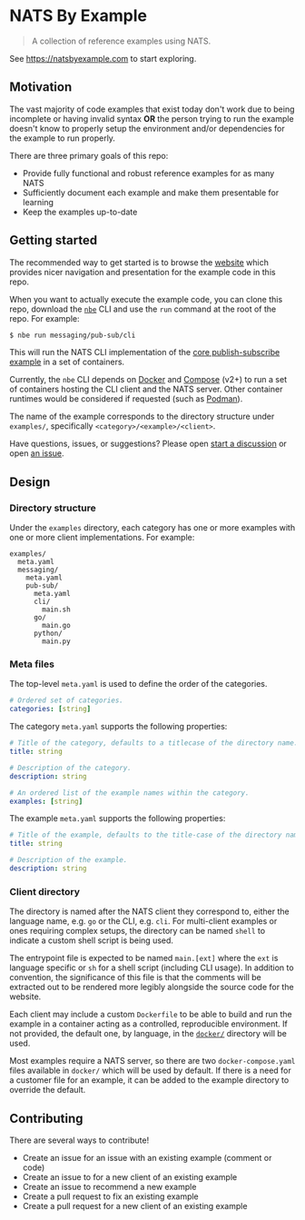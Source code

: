 # NATS By Example

> A collection of reference examples using NATS.

See https://natsbyexample.com to start exploring.

## Motivation

The vast majority of code examples that exist today don't work due to being incomplete or having invalid syntax **OR** the person trying to run the example doesn't know to properly setup the environment and/or dependencies for the example to run properly.

There are three primary goals of this repo:

- Provide fully functional and robust reference examples for as many NATS
- Sufficiently document each example and make them presentable for learning
- Keep the examples up-to-date

## Getting started

The recommended way to get started is to browse the [website](https://natsbyexample.com) which provides nicer navigation and presentation for the example code in this repo.

When you want to actually execute the example code, you can clone this repo, download the [`nbe`](https://github.com/bruth/nats-by-example/releases) CLI and use the `run` command at the root of the repo. For example:

```sh
$ nbe run messaging/pub-sub/cli
```

This will run the NATS CLI implementation of the [core publish-subscribe example](https://natsbyexample.com/examples/messaging/pub-sub/cli/) in a set of containers.

Currently, the `nbe` CLI depends on [Docker](https://docs.docker.com) and [Compose](https://docs.docker.com/compose/) (v2+) to run a set of containers hosting the CLI client and the NATS server. Other container runtimes would be considered if requested (such as [Podman](https://podman.io)).

The name of the example corresponds to the directory structure under `examples/`, specifically `<category>/<example>/<client>`.

Have questions, issues, or suggestions? Please open [start a discussion](https://github.com/bruth/nats-by-example/discussions) or open [an issue](https://github.com/bruth/nats-by-example/issues).

## Design

### Directory structure

Under the `examples` directory, each category has one or more examples with one or more client implementations. For example:

```
examples/
  meta.yaml
  messaging/
    meta.yaml
    pub-sub/
      meta.yaml
      cli/
        main.sh
      go/
        main.go
      python/
        main.py
```

### Meta files

The top-level `meta.yaml` is used to define the order of the categories.

```yaml
# Ordered set of categories.
categories: [string]
```

The category `meta.yaml` supports the following properties:

```yaml
# Title of the category, defaults to a titlecase of the directory name.
title: string

# Description of the category.
description: string

# An ordered list of the example names within the category.
examples: [string]
```

The example `meta.yaml` supports the following properties:

```yaml
# Title of the example, defaults to the title-case of the directory name.
title: string

# Description of the example.
description: string
```

### Client directory

The directory is named after the NATS client they correspond to, either the language name, e.g. `go` or the CLI, e.g. `cli`. For multi-client examples or ones requiring complex setups, the directory can be named `shell` to indicate a custom shell script is being used.

The entrypoint file is expected to be named `main.[ext]` where the `ext` is language specific or `sh` for a shell script (including CLI usage). In addition to convention, the significance of this file is that the comments will be extracted out to be rendered more legibly alongside the source code for the website.

Each client may include a custom `Dockerfile` to be able to build and run the example in a container acting as a controlled, reproducible environment. If not provided, the default one, by language, in the [`docker/`](./docker) directory will be used.

Most examples require a NATS server, so there are two `docker-compose.yaml` files available in `docker/` which will be used by default. If there is a need for a customer file for an example, it can be added to the example directory to override the default.

## Contributing

There are several ways to contribute!

- Create an issue for an issue with an existing example (comment or code)
- Create an issue to for a new client of an existing example
- Create an issue to recommend a new example
- Create a pull request to fix an existing example
- Create a pull request for a new client of an existing example
